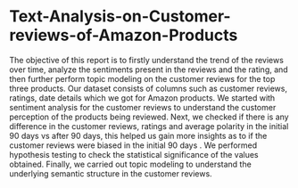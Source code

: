 # Text-Analysis-on-Customer-reviews-of-Amazon-Products
The objective of this report is to firstly understand the trend of the reviews over time, analyze the sentiments present in the reviews and 
the rating, and then further perform topic modeling on the customer reviews for the top three products. Our dataset consists of columns such as 
customer reviews, ratings, date details which we got for  Amazon products.  We started with sentiment analysis for the customer reviews to understand 
the customer perception of the products being reviewed. Next, we checked if there is any difference in the customer reviews, ratings and average polarity 
in the initial 90 days vs after 90 days, this helped us gain more insights as to if the customer reviews were biased in the initial 90 days . 
We performed hypothesis testing to check the statistical significance of the values obtained. Finally, we carried out topic modeling to understand the 
underlying semantic structure in the customer reviews.

